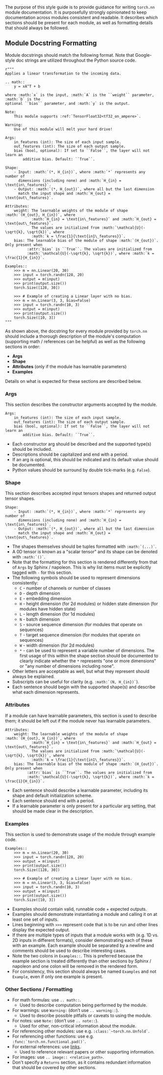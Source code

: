 The purpose of this style guide is to provide guidance for writing `torch.nn` module documentation. It is purposefully strongly opinionated to keep documentation across modules consistent and readable. It describes which sections should be present for each module, as well as formatting details that should always be followed.

## Module Docstring Formatting
Module docstrings should match the following format. Note that Google-style doc strings are utilized throughout the Python source code.

```
r"""
Applies a linear transformation to the incoming data.

.. math::
    y = xA^T + b

where :math:`x` is the input, :math:`A` is the ``weight`` parameter, :math:`b` is the
optional ``bias`` parameter, and :math:`y` is the output.

Note:
    This module supports :ref:`TensorFloat32<tf32_on_ampere>`.

Warning:
    Use of this module will melt your hard drive!

Args:
    in_features (int): The size of each input sample.
    out_features (int): The size of each output sample.
    bias (bool, optional): If set to ``False``, the layer will not learn an
        additive bias. Default: ``True``.

Shape:
    - Input: :math:`(*, H_{in})`, where :math:`*` represents any number of
      dimensions (including none) and :math:`H_{in} = \text{in\_features}`.
    - Output: :math:`(*, H_{out})`, where all but the last dimension
      match the input shape and :math:`H_{out} = \text{out\_features}`.

Attributes:
    weight: The learnable weights of the module of shape :math:`(H_{out}, H_{in})`, where 
            :math:`H_{in} = \text{in\_features}` and :math:`H_{out} = \text{out\_features}`.
            The values are initialized from :math:`\mathcal{U}(-\sqrt{k}, \sqrt{k})`, where
            :math:`k = \frac{1}{\text{in1\_features}}`.
    bias: The learnable bias of the module of shape :math:`(H_{out})`. Only present when
          :attr:`bias` is ``True``. The values are initialized from
          :math:`\mathcal{U}(-\sqrt{k}, \sqrt{k})`, where :math:`k = \frac{1}{H_{in}}`.

Examples::
    >>> m = nn.Linear(20, 30)
    >>> input = torch.randn(128, 20)
    >>> output = m(input)
    >>> print(output.size())
    torch.Size([128, 30])

    >>> # Example of creating a Linear layer with no bias.
    >>> m = nn.Linear(3, 3, bias=False)
    >>> input = torch.randn(10, 3)
    >>> output = m(input)
    >>> print(output.size())
    torch.Size([10, 3])
"""
```

As shown above, the docstring for every module provided by `torch.nn` should include a thorough
description of the module's computation (supporting math / references can be helpful) as well as
the following sections in order:

* **Args**
* **Shape**
* **Attributes** (only if the module has learnable parameters)
* **Examples**

Details on what is expected for these sections are described below.

### Args

This section describes the constructor arguments accepted by the module.

```
Args:
    in_features (int): The size of each input sample.
    out_features (int): The size of each output sample.
    bias (bool, optional): If set to ``False``, the layer will not learn an
        additive bias. Default: ``True``.
```

* Each constructor arg should be described and the supported type(s) should be included. 
* Descriptions should be capitalized and end with a period.
* If an arg is optional, this should be indicated and its default value should be documented.
* Python values should be surround by double tick-marks (e.g. ``False``).

### Shape

This section describes accepted input tensors shapes and returned output tensor shapes.

```
Shape:
    - Input: :math:`(*, H_{in})`, where :math:`*` represents any number of
      dimensions (including none) and :math:`H_{in} = \text{in\_features}`.
    - Output: :math:`(*, H_{out})`, where all but the last dimension
      match the input shape and :math:`H_{out} = \text{out\_features}`.
```

* The shapes themselves should be tuples formatted with ``` :math:`(...)` ```.
* A 0D tensor is known as a "scalar tensor" and its shape can be denoted with ``` :math:`()` ```.
* Note that the formatting for this section is rendered differently from that of `Args` by Sphinx / napoleon. This is why list items must be explicitly tagged with `-` for this section.
* The following symbols should be used to represent dimensions consistently:
    * `C` - number of channels or number of classes
    * `D` - depth dimension
    * `E` - embedding dimension
    * `H` - height dimension (for 2d modules) or hidden state dimension (for modules have hidden state)
    * `L` - length dimension (for 1d modules)
    * `N` - batch dimension
    * `S` - source sequence dimension (for modules that operate on sequences)
    * `T` - target sequence dimension (for modules that operate on sequences)
    * `W` - width dimension (for 2d modules)
    * `*` - can be used to represent a variable number of dimensions. The first usage of this within the shape section should be documented to clearly indicate whether the `*` represents "one or more dimensions" or "any number of dimensions including none".
* Other letters are acceptable as well, but what they represent should always be explained.
* Subscripts can be useful for clarity (e.g. ``` :math:`(N, H_{in})` ```).
* Each sentence should begin with the supported shape(s) and describe what each dimension represents.

### Attributes

If a module can have learnable parameters, this section is used to describe them; it should be left out if the module never has learnable parameters.

```
Attributes:
    weight: The learnable weights of the module of shape :math:`(H_{out}, H_{in})`, where 
            :math:`H_{in} = \text{in\_features}` and :math:`H_{out} = \text{out\_features}`.
            The values are initialized from :math:`\mathcal{U}(-\sqrt{k}, \sqrt{k})`, where
            :math:`k = \frac{1}{\text{in1\_features}}`.
    bias: The learnable bias of the module of shape :math:`(H_{out})`. Only present when
          :attr:`bias` is ``True``. The values are initialized from
          :math:`\mathcal{U}(-\sqrt{k}, \sqrt{k})`, where :math:`k = \frac{1}{H_{in}}`.
```

* Each sentence should describe a learnable parameter, including its shape and default initialization scheme.
* Each sentence should end with a period.
* If a learnable parameter is only present for a particular arg setting, that should be made clear in the description.

### Examples

This section is used to demonstrate usage of the module through example code.

```
Examples::
    >>> m = nn.Linear(20, 30)
    >>> input = torch.randn(128, 20)
    >>> output = m(input)
    >>> print(output.size())
    torch.Size([128, 30])

    >>> # Example of creating a Linear layer with no bias.
    >>> m = nn.Linear(3, 3, bias=False)
    >>> input = torch.randn(10, 3)
    >>> output = m(input)
    >>> print(output.size())
    torch.Size([10, 3])
```

* Examples should contain valid, runnable code + expected outputs.
* Examples should demonstrate instantiating a module and calling it on at least one set of inputs.
* Lines beginning with `>>>` represent code that is to be run and other lines display the expected output.
* If there are multiple types of inputs that a module works with (e.g. 1D vs. 2D inputs in different formats), consider demonstrating each of these with an example. Each example should be separated by a newline and comments should be used to describe interesting cases.
* Note the two colons in `Examples::`. This is preferred because the example section is treated differently than other sections by Sphinx / napoleon and one colon will be removed in the rendered form.
* For consistency, this section should always be named `Examples` and not `Example`, even if only one example is present.

### Other Sections / Formatting
* For math formulas: use `.. math::`.
    * Used to describe computation being performed by the module.
* For warnings: use `Warning:` (don’t use `.. warning::`).
    * Used to describe possible pitfalls or caveats to using the module.
* For notes: use `Note:` (don’t use `.. note::`).
    * Used for other, non-critical information about the module.
* For referencing other modules: use e.g. ``` :class:`~torch.nn.Unfold` ```.
* For referencing other functions: use e.g. ``` :func:`torch.nn.functional.pad()` ```.
* For external references: use [links](https://sublime-and-sphinx-guide.readthedocs.io/en/latest/references.html).
    * Used to reference relevant papers or other supporting information.
* For images: use `.. image:: <relative_path>`.
* Don't specify a `Returns` section, as it contains redundant information that should be covered by other sections.